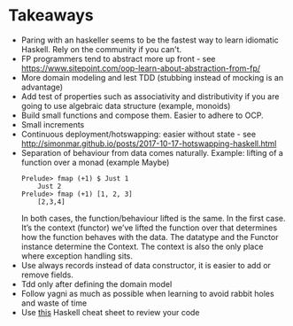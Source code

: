 # Takeaways

- Paring with an haskeller seems to be the fastest way to learn idiomatic Haskell. Rely on the community if you can't.
- FP programmers tend to abstract more up front - see https://www.sitepoint.com/oop-learn-about-abstraction-from-fp/
- More domain modeling and lest TDD (stubbing instead of mocking is an advantage)
- Add test of properties such as associativity and distributivity if you are going to use algebraic data structure (example, monoids)
- Build small functions and compose them. Easier to adhere to OCP. 
- Small increments
- Continuous deployment/hotswapping: easier without state - see http://simonmar.github.io/posts/2017-10-17-hotswapping-haskell.html 
- Separation of behaviour from data comes naturally. Example: lifting of a function over a monad (example Maybe)
    ```
    Prelude> fmap (+1) $ Just 1
        Just 2
    Prelude> fmap (+1) [1, 2, 3]
        [2,3,4]
    ``` 
    In both cases, the function/behaviour lifted is the same. In the first case. It’s the context (functor) we’ve lifted the function over that determines how the function behaves with the data. 
    The datatype and the Functor instance determine the Context. 
    The context is also the only place where exception handling sits.
- Use always records instead of data constructor, it is easier to add or remove fields. 
- Tdd only after defining the domain model
- Follow yagni as much as possible when learning to avoid rabbit holes and waste of time
- Use [this](./CheatSheet.pdf) Haskell cheat sheet to review your code


